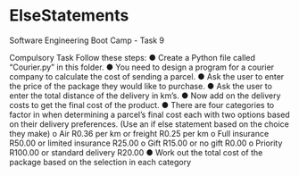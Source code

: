 # ElseStatements
Software Engineering Boot Camp - Task 9

Compulsory Task
Follow these steps:
● Create a Python file called “Courier.py” in this folder.
● You need to design a program for a courier company to calculate the cost
of sending a parcel.
● Ask the user to enter the price of the package they would like to purchase.
● Ask the user to enter the total distance of the delivery in km’s.
● Now add on the delivery costs to get the final cost of the product.
● There are four categories to factor in when determining a parcel’s final
cost each with two options based on their delivery preferences. (Use an if
else statement based on the choice they make)
o Air R0.36 per km or freight R0.25 per km
o Full insurance R50.00 or limited insurance R25.00
o Gift R15.00 or no gift R0.00
o Priority R100.00 or standard delivery R20.00
● Work out the total cost of the package based on the selection in each
category
